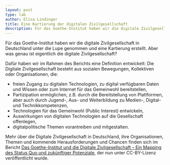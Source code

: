 ```yaml
---
layout: post
type: lab
author: Elisa Lindinger
title: Eine Kartierung der digitalen Zivilgesellschaft
description: Für das Goethe-Institut haben wir die digitale Zivilgesellschaft unter die Lupe genommen.
---
```


<p>Für das Goethe-Institut haben wir die digitale Zivilgesellschaft in Deutschland unter die Lupe genommen und eine Kartierung erstellt. Aber was genau ist eigentlich die digitale Zivilgesellschaft?</p>

<p>Dafür haben wir im Rahmen des Berichts eine Definition entwickelt: 
 Die Digitale Zivilgesellschaft besteht aus sozialen Bewegungen, Kollektiven oder Organisationen, die:
 <ul>
<li> freien Zugang zu digitalen Technologien, zu digital verfügbaren Daten und Wissen oder zum Internet für das Gemeinwohl bereitstellen,</li>
<li> Partizipation ermöglichen, z.B. durch die Bereitstellung von Plattformen, aber auch durch Jugend-, Aus- und Weiterbildung zu Medien-, Digital- und Technikkompetenzen,</li>
<li> Technologien für das Gemeinwohl (Public Interest) entwickeln,</li>
<li> Auswirkungen von digitalen Technologien auf die Gesellschaft offenlegen,</li>
<li> digitalpolitische Themen vorantreiben und mitgestalten.</li>
</ul>
</p>

<p>Mehr über die Digitale Zivilgesellschaft in Deutschland, ihre Organisationen, Themen und kommende Herausforderungen und Chancen finden sich im Bericht <a href="https://www.goethe.de/resources/files/pdf218/gi-mapping-digitale-zivilgesellschaft_final5.pdf">Das Goethe-Institut und die Digitale Zivilgesellschaft – Ein Mapping des Status Quo und zukünftiger Potenziale</a>, der nun unter CC-BY-Lizenz veröffentlicht wurde.</p>
